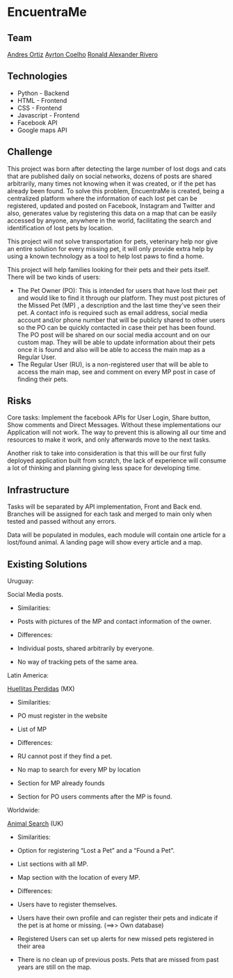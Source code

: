 # EncuentraMe <p> 

## Team

[Andres Ortiz](mailto:3283@holbertonschool.com)  [Ayrton Coelho](mailto:3282@holbertonschool.com)  [Ronald Alexander Rivero](mailto:3284@holbertonschool.com)

## Technologies

-   Python - Backend
-   HTML - Frontend
-   CSS - Frontend
-   Javascript - Frontend
-   Facebook API
-   Google maps API

## Challenge

This project was born after detecting the large number of lost dogs and cats that are published daily on social networks, dozens of posts are shared arbitrarily, many times not knowing when it was created, or if the pet has already been found. To solve this problem, EncuentraMe is created, being a centralized platform where the information of each lost pet can be registered, updated and posted on Facebook, Instagram and Twitter and also, generates value by registering this data on a map that can be easily accessed by anyone, anywhere in the world, facilitating the search and identification of lost pets by location.

This project will not solve transportation for pets, veterinary help nor give an entire solution for every missing pet, it will only provide extra help by using a known technology as a tool to help lost paws to find a home.

This project will help families looking for their pets and their pets itself. There will be two kinds of users:

-   The Pet Owner (PO): This is intended for users that have lost their pet and would like to find it through our platform. They must post pictures of the Missed Pet (MP) , a description and the last time they’ve seen their pet. A contact info is required such as email address, social media account and/or phone number that will be publicly shared to other users so the PO can be quickly contacted in case their pet has been found. The PO post will be shared on our social media account and on our custom map. They will be able to update information about their pets once it is found and also will be able to access the main map as a Regular User.
-   The Regular User (RU), is a non-registered user that will be able to access the main map, see and comment on every MP post in case of finding their pets.

## Risks

Core tasks: Implement the facebook APIs for User Login, Share button, Show comments and Direct Messages. Without these implementations our Application will not work. The way to prevent this is allowing all our time and resources to make it work, and only afterwards move to the next tasks.

Another risk to take into consideration is that this will be our first fully deployed application built from scratch, the lack of experience will consume a lot of thinking and planning giving less space for developing time.

## Infrastructure

Tasks will be separated by API implementation, Front and Back end. Branches will be assigned for each task and merged to main only when tested and passed without any errors.

Data will be populated in modules, each module will contain one article for a lost/found animal. A landing page will show every article and a map.

## Existing Solutions

Uruguay:

Social Media posts.

-   Similarities:

-   Posts with pictures of the MP and contact information of the owner.

-   Differences:

-   Individual posts, shared arbitrarily by everyone.
-   No way of tracking pets of the same area.

Latin America:

[Huellitas Perdidas](https://www.google.com/url?q=https://huellitasperdidas.org/&sa=D&source=editors&ust=1644421885665304&usg=AOvVaw2Ks4CvXUP9BCq_Od4XTXSj)  (MX)

-   Similarities:

-   PO must register in the website
-   List of MP

-   Differences:

-   RU cannot post if they find a pet.
-   No map to search for every MP by location
-   Section for MP already founds
-   Section for PO users comments after the MP is found.

Worldwide:

[Animal Search](https://www.google.com/url?q=https://www.animalsearchuk.co.uk/&sa=D&source=editors&ust=1644421885666775&usg=AOvVaw1BZJIKu2SHoiWNIV7b7iJT) (UK)

-   Similarities:

-   Option for registering “Lost a Pet” and a “Found a Pet”.
-   List sections with all MP.
-   Map section with the location of every MP.

-   Differences:

-   Users have to register themselves.
-   Users have their own profile and can register their pets and indicate if the pet is at home or missing. (==>> Own database)
-   Registered Users can set up alerts for new missed pets registered in their area
-   There is no clean up of previous posts. Pets that are missed from past years are still on the map.
